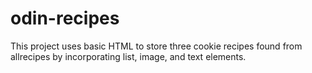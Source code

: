 # odin-recipes
This project uses basic HTML to store three cookie recipes found from allrecipes by incorporating list, image, and text elements.